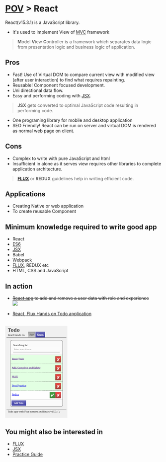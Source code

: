 # <a href='./../readme.md'>POV</a> > React

React(v15.3.1) is a JavaScript library.

* It's used to implement View of <a href='./../mvc/readme.md'>MVC</a> framework

> **M**odel **V**iew **C**ontroller is a framework which separates data logic from presentation logic and business logic of application.

## Pros

* Fast! Use of Virtual DOM to compare current view with modified view (after user interaction) to find what requires repainting.
* Reusable! Component focused development.
* Uni directional data flow.
* Easy and performing coding with <a href='./../jsx/readme.md'>JSX</a>.

> **JSX** gets converted to optimal JavaScript code resulting in performing code.

* One programing library for mobile and desktop application
* SEO Friendly! React can be run on server and virtual DOM is rendered as normal web page on client.

## Cons

* Complex to write with pure JavaScript and html
* Insufficient in alone as it serves view requires other libraries to complete application architecture.

> **<a href='./../flux/readme.md'>FLUX</a>** or **REDUX** guidelines help in writing efficient code.

## Applications

* Creating Native or web application
* To create reusable Component

## Minimum knowledge required to write good app

* React
* <a href='./../es6/readme.md'>ES6</a>
* <a href='./../jsx/readme.md'>JSX</a>
* Babel
* Webpack
* <a href='./../flux/readme.md'>FLUX</a>, REDUX etc
* HTML, CSS and JavaScript


## In action

- <del> 
  <a href='https://github.com/vkum29/react-dev-list'>React app</a> to add and remove a user data with role and experience
  <br/>
  <a href='https://github.com/vkum29/react-dev-list'>
    <img src='https://raw.githubusercontent.com/vkum29/react-dev-list/master/app-snapshot.png' width=200px />
  </a>
</del>

- <a href='https://github.com/vkum29/todo-react'> React, Flux Hands on Todo application </a>
 <br/>
<a href='https://github.com/vkum29/todo-react'>
  <img src="https://raw.githubusercontent.com/vkum29/todo-react/Flux/todo-react.png" width=200px />
</a> 



## You might also be interested in

- <a href='./../flux/readme.md'>FLUX</a>
- <a href='./../jsx/readme.md'>JSX</a>
- <a href='./practice.md'>Practice Guide</a>
